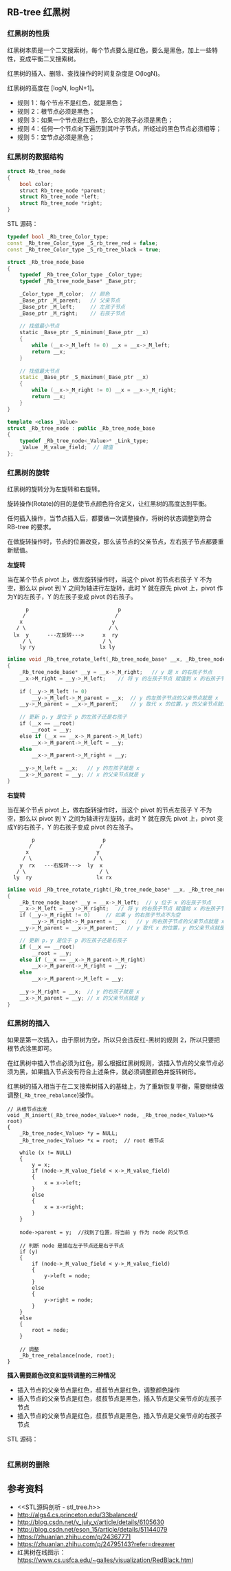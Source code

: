 ## RB-tree 红黑树

### 红黑树的性质

红黑树本质是一个二叉搜索树，每个节点要么是红色，要么是黑色，加上一些特性，变成平衡二叉搜索树。

红黑树的插入、删除、查找操作的时间复杂度是 O(logN)。

红黑树的高度在 [logN, logN+1]。

* 规则 1：每个节点不是红色，就是黑色；
* 规则 2：根节点必须是黑色；
* 规则 3：如果一个节点是红色，那么它的孩子必须是黑色；
* 规则 4：任何一个节点向下遍历到其叶子节点，所经过的黑色节点必须相等；
* 规则 5：空节点必须是黑色；

### 红黑树的数据结构

```cpp
struct Rb_tree_node
{
    bool color;
    struct Rb_tree_node *parent;
    struct Rb_tree_node *left;
    struct Rb_tree_node *right;
}
```

STL 源码：
```cpp
typedef bool _Rb_tree_Color_type;
const _Rb_tree_Color_type _S_rb_tree_red = false;
const _Rb_tree_Color_type _S_rb_tree_black = true;

struct _Rb_tree_node_base
{
    typedef _Rb_tree_Color_type _Color_type;
    typedef _Rb_tree_node_base* _Base_ptr;
    
    _Color_type _M_color;  // 颜色
    _Base_ptr _M_parent;   // 父亲节点
    _Base_ptr _M_left;     // 左孩子节点
    _Base_ptr _M_right;    // 右孩子节点
    
    // 找值最小节点
    static _Base_ptr _S_minimum(_Base_ptr __x)
    {
        while (__x->_M_left != 0) __x = __x->_M_left;
        return __x;
    }
    
    // 找值最大节点
    static _Base_ptr _S_maximum(_Base_ptr __x)
    {
        while (__x->_M_right != 0) __x = __x->_M_right;
        return __x;
    }
}

template <class _Value>
struct _Rb_tree_node : public _Rb_tree_node_base
{
    typedef _Rb_tree_node<_Value>* _Link_type;
    _Value _M_value_field;  // 键值
};
```

### 红黑树的旋转

红黑树的旋转分为左旋转和右旋转。

旋转操作(Rotate)的目的是使节点颜色符合定义，让红黑树的高度达到平衡。

任何插入操作，当节点插入后，都要做一次调整操作，将树的状态调整到符合 RB-tree 的要求。

在做旋转操作时，节点的位置改变，那么该节点的父亲节点，左右孩子节点都要重新赋值。

**左旋转**

当在某个节点 pivot 上，做左旋转操作时，当这个 pivot 的节点右孩子 Y 不为空，那么以 pivot 到 Y 之间为轴进行左旋转，此时 Y 就在原先 pivot 上，pivot 作为Y的左孩子，Y 的左孩子变成 pivot 的右孩子。

```
      p                             p 
     /                             / 
    x                             y 
   / \                           / \ 
  lx  y      ---左旋转--->      x  ry 
     / \                       / \ 
    ly ry                     lx ly 
```

```cpp
inline void _Rb_tree_rotate_left(_Rb_tree_node_base* __x, _Rb_tree_node_base*& __root)
{
    _Rb_tree_node_base* __y = __x->_M_right;   // y 是 x 的右孩子节点
    __x->M_right = __y->_M_left;    // 将 y 的左孩子节点 赋值到 x 的右孩子节点
    
    if (__y->_M_left != 0)
        __y->_M_left->_M_parent = __x;  // y 的左孩子节点的父亲节点就是 x
    __y->_M_parent = __x->_M_parent;    // y 取代 x 的位置，y 的父亲节点就是 x 的父亲节点
    
    // 更新 p，y 是位于 p 的左孩子还是右孩子
    if (__x == __root)
        __root = __y;
    else if (__x == __x->_M_parent->_M_left)
        __x->_M_parent->_M_left = __y;
    else 
        __x->_M_parent->_M_right = __y;
    
    __y->_M_left = __x;   // y 的左孩子就是 x
    __x->_M_parent = __y; // x 的父亲节点就是 y
}
```

**右旋转**

当在某个节点 pivot 上，做右旋转操作时，当这个 pivot 的节点左孩子 Y 不为空，那么以 pivot 到 Y 之间为轴进行左旋转，此时 Y 就在原先 pivot 上，pivot 变成Y的右孩子，Y 的右孩子变成 pivot 的左孩子。

```
        p                      p 
       /                      / 
      x                      y 
     / \                    / \ 
    y  rx   ---右旋转--->  ly  x 
   / \                        / \ 
  ly  ry                     lx rx 
```

```cpp
inline void _Rb_tree_rotate_right(_Rb_tree_node_base* __x, _Rb_tree_node_base*& __root)
{
    _Rb_tree_node_base* __y = __x->_M_left;  // y 位于 x 的左孩子节点
    __x->_M_left = __y->_M_right;   // 将 y 的右孩子节点 赋值给 x 的左孩子节点
    if (__y->_M_right != 0)     // 如果 y 的右孩子节点不为空
        __y->_M_right->_M_parent = __x;   // y 的右孩子节点的父亲节点就是 x
    __y->_M_parent = __x->_M_parent;   // y 取代 x 的位置，y 的父亲节点就是 x 的父亲节点

    // 更新 p，y 是位于 p 的左孩子还是右孩子
    if (__x == __root)
        __root = __y;
    else if (__x == __x->_M_parent->_M_right)
        __x->_M_parent->_M_right = __y;
    else
        __x->_M_parent->_M_left = __y;
        
    __y->_M_right = __x;  // y 的右孩子就是 x
    __x->_M_parent = __y; // x 的父亲节点就是 y
}
```

### 红黑树的插入

如果是第一次插入，由于原树为空，所以只会违反红-黑树的规则 2，所以只要把根节点涂黑即可。

在红黑树中插入节点必须为红色，那么根据红黑树规则，该插入节点的父亲节点必须为黑，如果插入节点没有符合上述条件，就必须调整颜色并旋转树形。

红黑树的插入相当于在二叉搜索树插入的基础上，为了重新恢复平衡，需要继续做调整(`_Rb_tree_rebalance`)操作。

```
// 从根节点出发
void _M_insert(_Rb_tree_node<_Value>* node, _Rb_tree_node<_Value>*& root)
{
    _Rb_tree_node<_Value> *y = NULL;
    _Rb_tree_node<_Value> *x = root;  // root 根节点
    
    while (x != NULL)
    {
        y = x;
        if (node->_M_value_field < x->_M_value_field)
        {
            x = x->left;
        }
        else
        {
            x = x->right;
        }
    }
    
    node->parent = y;  //找到了位置，将当前 y 作为 node 的父节点  
    
    // 判断 node 是插在左子节点还是右子节点  
    if (y)
    {
        if (node->_M_value_field < y->_M_value_field)
        {
            y->left = node;
        }
        else
        {
            y->right = node;
        }
    }
    else 
    {
        root = node;
    }
    
    // 调整
    _Rb_tree_rebalance(node, root);
}
```


**插入需要颜色改变和旋转调整的三种情况**

* 插入节点的父亲节点是红色，叔叔节点是红色，调整颜色操作
* 插入节点的父亲节点是红色，叔叔节点是黑色，插入节点是父亲节点的左孩子节点
* 插入节点的父亲节点是红色，叔叔节点是黑色，插入节点是父亲节点的右孩子节点

STL 源码：
```cpp
```

### 红黑树的删除

## 参考资料

* <<STL源码剖析 - stl_tree.h>>
* http://algs4.cs.princeton.edu/33balanced/
* http://blog.csdn.net/v_july_v/article/details/6105630
* http://blog.csdn.net/eson_15/article/details/51144079
* https://zhuanlan.zhihu.com/p/24367771
* https://zhuanlan.zhihu.com/p/24795143?refer=dreawer
* 红黑树在线图示：https://www.cs.usfca.edu/~galles/visualization/RedBlack.html

